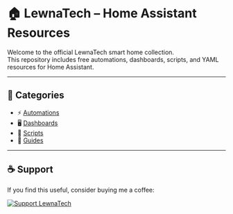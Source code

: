 # 🏠 LewnaTech – Home Assistant Resources

Welcome to the official LewnaTech smart home collection.  
This repository includes free automations, dashboards, scripts, and YAML resources for Home Assistant.

---

## 📁 Categories

- ⚡ [Automations](./automations)
- 🖥️ [Dashboards](./dashboards)
- 🧰 [Scripts](./scripts)
- 📘 [Guides](./guides)

---

## ☕ Support
If you find this useful, consider buying me a coffee:

[![Support LewnaTech](https://ko-fi.com/img/githubbutton_sm.svg)](https://ko-fi.com/lewnatech)
